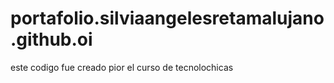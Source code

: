 # portafolio.silviaangelesretamalujano.github.oi
este codigo fue creado pior el curso de tecnolochicas
